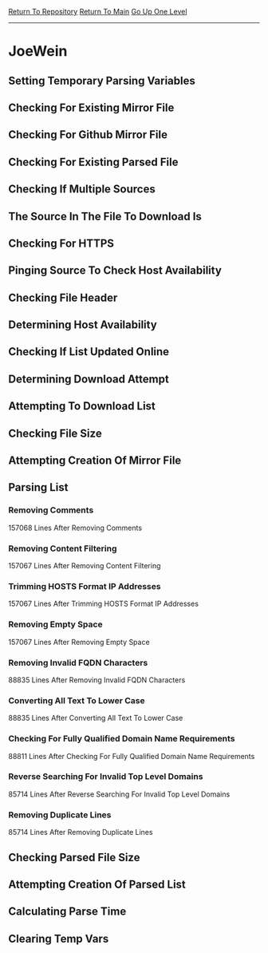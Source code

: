 [Return To Repository](https://github.com/deathbybandaid/piholeparser/)
[Return To Main](https://github.com/deathbybandaid/piholeparser/blob/master/RecentRunLogs/Mainlog.md)
[Go Up One Level](https://github.com/deathbybandaid/piholeparser/blob/master/RecentRunLogs/TopLevelScripts/30-Processing-External-Blacklists.md)
____________________________________
# JoeWein
## Setting Temporary Parsing Variables
## Checking For Existing Mirror File
## Checking For Github Mirror File
## Checking For Existing Parsed File
## Checking If Multiple Sources
## The Source In The File To Download Is
## Checking For HTTPS
## Pinging Source To Check Host Availability
## Checking File Header
## Determining Host Availability
## Checking If List Updated Online
## Determining Download Attempt
## Attempting To Download List
## Checking File Size
## Attempting Creation Of Mirror File
## Parsing List
### Removing Comments
157068 Lines After Removing Comments
### Removing Content Filtering
157067 Lines After Removing Content Filtering
### Trimming HOSTS Format IP Addresses
157067 Lines After Trimming HOSTS Format IP Addresses
### Removing Empty Space
157067 Lines After Removing Empty Space
### Removing Invalid FQDN Characters
88835 Lines After Removing Invalid FQDN Characters
### Converting All Text To Lower Case
88835 Lines After Converting All Text To Lower Case
### Checking For Fully Qualified Domain Name Requirements
88811 Lines After Checking For Fully Qualified Domain Name Requirements
### Reverse Searching For Invalid Top Level Domains
85714 Lines After Reverse Searching For Invalid Top Level Domains
### Removing Duplicate Lines
85714 Lines After Removing Duplicate Lines
## Checking Parsed File Size
## Attempting Creation Of Parsed List
## Calculating Parse Time
## Clearing Temp Vars
